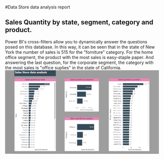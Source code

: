 #Data Store data analysis report
## Sales Quantity by state, segment, category and product.
Power BI's cross-filters allow you to dynamically answer the questions posed on this database.
In this way, it can be seen that in the state of New York the number of sales is 515 for the "forniture" category.
For the home office segment, the product with the most sales is easy-staple paper.
And answering the last question, for the corporate segment, the category with the most sales is "office suplies" in the state of California.
![alt text](<data store report.png>)
